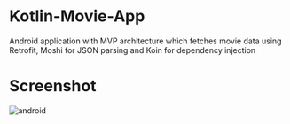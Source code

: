 
# Kotlin-Movie-App
Android application with MVP architecture which fetches movie data using Retrofit, Moshi for JSON parsing and Koin for dependency injection 


# Screenshot

![android](https://user-images.githubusercontent.com/37753430/73761200-1edea280-4734-11ea-8f60-6c872a31485c.png)
